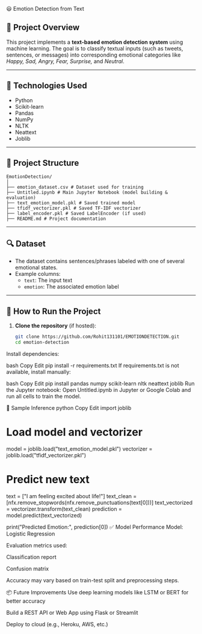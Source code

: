  😃 Emotion Detection from Text

## 📌 Project Overview

This project implements a **text-based emotion detection system** using machine learning. The goal is to classify textual inputs (such as tweets, sentences, or messages) into corresponding emotional categories like *Happy, Sad, Angry, Fear, Surprise,* and *Neutral*.

---

## 🧠 Technologies Used

- Python 
- Scikit-learn
- Pandas
- NumPy
- NLTK
- Neattext
- Joblib

---

## 📂 Project Structure
```
EmotionDetection/
│
├── emotion_dataset.csv # Dataset used for training
├── Untitled.ipynb # Main Jupyter Notebook (model building & evaluation)
├── text_emotion_model.pkl # Saved trained model
├── tfidf_vectorizer.pkl # Saved TF-IDF vectorizer
├── label_encoder.pkl # Saved LabelEncoder (if used)
├── README.md # Project documentation

```

---

## 🔍 Dataset

- The dataset contains sentences/phrases labeled with one of several emotional states.
- Example columns:
  - `text`: The input text
  - `emotion`: The associated emotion label

---

## 🚀 How to Run the Project

1. **Clone the repository** (if hosted):
   ```bash
   git clone https://github.com/Rohit131101/EMOTIONDETECTION.git
   cd emotion-detection
Install dependencies:

bash
Copy
Edit
pip install -r requirements.txt
If requirements.txt is not available, install manually:

bash
Copy
Edit
pip install pandas numpy scikit-learn nltk neattext joblib
Run the Jupyter notebook:
Open Untitled.ipynb in Jupyter or Google Colab and run all cells to train the model.

🧪 Sample Inference
python
Copy
Edit
import joblib

# Load model and vectorizer
model = joblib.load("text_emotion_model.pkl")
vectorizer = joblib.load("tfidf_vectorizer.pkl")

# Predict new text
text = ["I am feeling excited about life!"]
text_clean = [nfx.remove_stopwords(nfx.remove_punctuations(text[0]))]
text_vectorized = vectorizer.transform(text_clean)
prediction = model.predict(text_vectorized)

print("Predicted Emotion:", prediction[0])
✅ Model Performance
Model: Logistic Regression

Evaluation metrics used:

Classification report

Confusion matrix

Accuracy may vary based on train-test split and preprocessing steps.

📦 Future Improvements
Use deep learning models like LSTM or BERT for better accuracy

Build a REST API or Web App using Flask or Streamlit

Deploy to cloud (e.g., Heroku, AWS, etc.)
